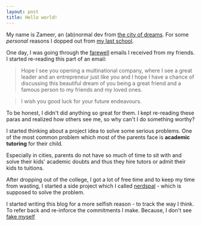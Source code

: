 ```yaml
---
layout: post
title: Hello world!
---
```


My name is Zameer, an (ab)normal dev from [the city of dreams](http://www.incredibleindia.org/travel/destination/mumbai/mumbai-introduction). For some *personal* reasons I dopped out from [my last school](http://www.nmims.edu/).

One day, I was going through the [farewell](http://www.quickmeme.com/meme/3u9r00) emails I received from my friends. I started re-reading this part of an email:


>Hope I see you opening a multinational company, where I see a great leader and an entrepreneur just like you and I hope I have a chance of discussing this beautiful dream of you being a great friend and a famous person to my friends and my loved ones.

>I wish you good luck for your future endeavours.

To be honest, I didn't did anything so great for them. I kept re-reading these paras and realized how others see me, so why can't I do something worthy?

I started thinking about a project idea to solve some serious problems. One of the most common problem which most of the parents face is **academic tutoring** for their child.

Especially in cities, parents do not have so much of time to sit with and solve their kids' academic doubts and thus they hire tutors or admit their kids to tuitions.

After dropping out of the college, I got a lot of free time and to keep my time from wasting, I started a side project which I called [nerdspal](https://nerdspal.com) - which is supposed to solve the problem.

I started writing this blog for a more selfish reason - to track the way I think. To refer back and re-inforce the commitments I make. Because, I don't see [fake myself](http://fakepreneur.me/)

